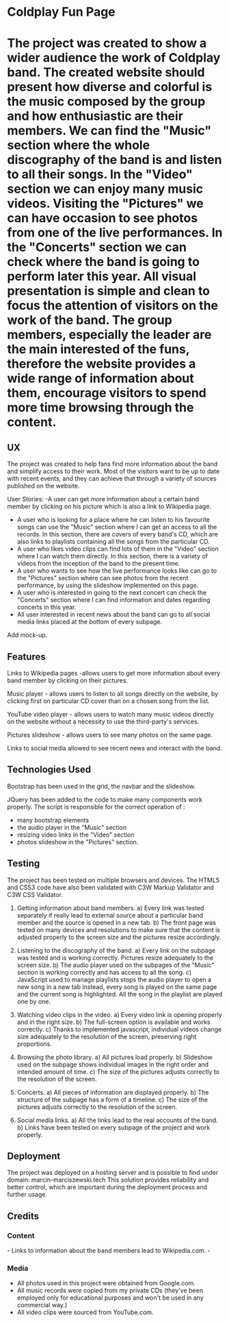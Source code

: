 <h1>Coldplay Fun Page<h1>

   The project was created to show a wider audience the work of Coldplay band. The created website should present how diverse and colorful is the music composed by the group and how enthusiastic are their members. We can find the "Music" section where the whole discography of the band is and listen to all their songs. In the "Video" section we can enjoy many music videos. Visiting the "Pictures" we can have occasion to see photos from one of the live performances. In the "Concerts" section we can check where the band is going to perform later this year. 
   All visual presentation is simple and clean to focus the attention of visitors on the work of the band. The group members, especially the leader are the main interested of the funs, therefore the website provides a wide range of information about them, encourage visitors to spend more time browsing through the content.
   

<h2>UX</h2>
The project was created to help fans find more information about the band and simplify access to their work. Most of the visitors want to be up to date with recent events, and they can achieve that through a variety of sources published on the website.  

User Stories:
-A  user can get more information about a certain band member by clicking on his picture which is also a link to Wikipedia page.
- A user who is looking for a place where he can listen to his favourite songs can use the "Music" section where I can get an access to all the records. In this section, there are covers of every band's CD, which are also links to playlists containing all the songs from the particular CD.
- A user who likes video clips can find lots of them in the "Video" section where I can watch them directly. In this section, there is a variety of videos from the inception of the band to the present time.
- A user who wants to see how the live performance looks like can go to the "Pictures" section where can see photos from the recent performance, by using the slideshow implemented on this page.
- A user who is interested in going to the next concert can check the  "Concerts" section where I can find information and dates regarding concerts in this year.
- All user interested in recent news about the band can go to all social media links placed at the bottom of every subpage.


Add mock-up.

<h2>Features</h2>

Links to Wikipedia pages -allows users to get more information about every band member by clicking on their pictures.

Music player - allows users to listen to all songs directly on the website, by clicking first on particular CD cover than on a chosen song from the list.

YouTube video player - allows users to watch many music videos directly on the website without a necessity to use the third-party's services.

Pictures slideshow - allows users to see many photos on the same page.

Links to social media allowed to see recent news and interact with the band.

<h2>Technologies Used</h2>

Bootstrap has been used in the grid, the navbar and the slideshow.

JQuery has been added to the code to make many components work properly. The script is responsible for the correct operation of :
- many bootstrap elements
- the audio player in the "Music" section
- resizing video links in the "Video" section
- photos slideshow in the "Pictures" section.

<h2>Testing</h2>
The project has been tested on multiple browsers and devices.
The HTML5 and CSS3 code have also been validated with C3W Markup Validator and C3W CSS Validator.

1.  Getting information about band members.
a) Every link was tested separately if really lead to external source about a particular band member and the source is opened in a new tab.
b)  The front page was tested on many devices and resolutions to make sure that the content is adjusted properly to the screen size and the pictures resize accordingly.

2. Listening to the discography of the band.
a) Every link on the subpage was tested and is working correctly.  Pictures resize adequately to the screen size.
b) The audio player used on the subpages of the "Music" section is working correctly and has access to all the song.
c) JavaScript used to manage playlists stops the audio player to open a new song in a new tab instead, every song is played on the same page and the current song is highlighted. All the song in the playlist are played one by one.

3. Watching video clips in the video. 
a) Every video link is opening properly and in the right size.
b) The full-screen option is available and works correctly.
c) Thanks to implemented javascript, individual videos change size adequately to the resolution of the screen, preserving right proportions. 

4. Browsing the photo library.
a) All pictures load properly.
b) Slideshow used on the subpage shows individual images in the right order and intended amount of time. 
c) The size of the pictures adjusts correctly to the resolution of the screen.

5. Concerts.
a) All pieces of information are displayed properly.
b) The structure of the subpage has a form of a timeline.
c) The size of the pictures adjusts correctly to the resolution of the screen.

6. Social media links.
a) All the links lead to the real accounts of the band. 
b) Links have been tested on every subpage of the project and work properly. 


<h2>Deployment</h2> 

The project was deployed on a hosting server and is possible to find under domain: marcin-marciszewski.tech 
This solution provides reliability and better control, which are important during the deployment process and further usage.

<h2>Credits</h2>

<h3>Content</h3>
- Links to information about the band members lead to Wikipedia.com.
- 
<h3>Media</h3>

- All photos used in this project were obtained from Google.com.
- All music records were copied from my private CDs (they've been employed only for educational purposes and won't be used in any commercial way.)
- All video clips were sourced from YouTube.com.

 








